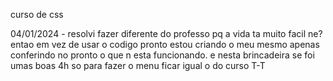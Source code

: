 curso de css

04/01/2024 - resolvi fazer diferente do professo pq a vida ta muito facil ne? entao em vez de usar o codigo pronto estou criando o meu mesmo apenas conferindo no pronto o que n esta funcionando. e nesta brincadeira se foi umas boas 4h so para fazer o menu ficar igual o do curso T-T